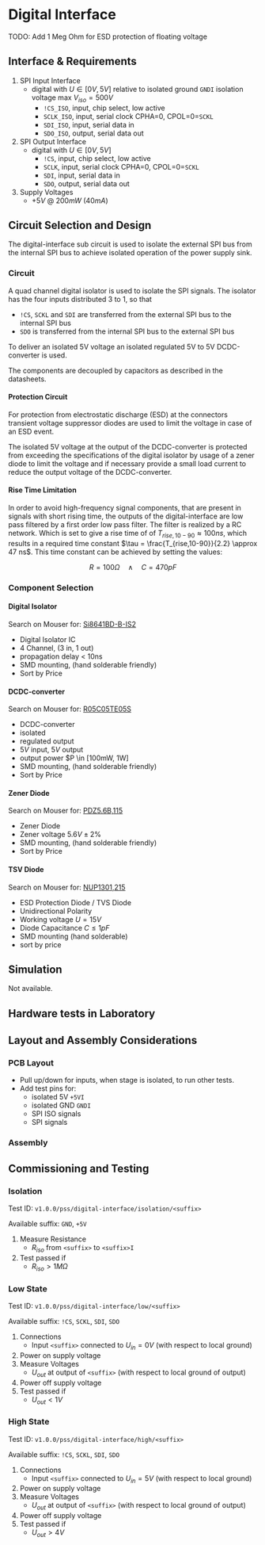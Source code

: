 # Digital Interface

TODO: Add 1 Meg Ohm for ESD protection of floating voltage

## Interface & Requirements

1. SPI Input Interface
    - digital with $U \in [0V, 5V]$ relative to isolated ground `GNDI`
    isolation voltage max $V_{iso} = 500V$
        - `!CS_ISO`, input, chip select, low active
        - `SCLK_ISO`, input, serial clock CPHA=0, CPOL=0=`SCKL`
        - `SDI_ISO`, input, serial data in
        - `SDO_ISO`, output, serial data out
2. SPI Output Interface
    - digital with $U \in [0V, 5V]$
        - `!CS`, input, chip select, low active
        - `SCLK`, input, serial clock CPHA=0, CPOL=0=`SCKL`
        - `SDI`, input, serial data in
        - `SDO`, output, serial data out
3. Supply Voltages
    - $+5V$ @ $200mW$ ($40mA$)

## Circuit Selection and Design

The digital-interface sub circuit is used to isolate the external SPI bus from
the internal SPI bus to achieve isolated operation of the power supply sink.

### Circuit

A quad channel digital isolator is used to isolate the SPI signals. The
isolator has the four inputs distributed 3 to 1, so that

- `!CS`, `SCKL` and `SDI` are transferred from the external SPI bus to the
internal SPI bus
- `SDO` is transferred from the internal SPI bus to the external SPI bus

To deliver an isolated 5V voltage an isolated regulated 5V to 5V DCDC-converter
is used.

The components are decoupled by capacitors as described in the datasheets.

#### Protection Circuit

For protection from electrostatic discharge (ESD) at the connectors transient
voltage suppressor diodes are used to limit the voltage in case of an ESD
event.

The isolated 5V voltage at the output of the DCDC-converter is protected from
exceeding the specifications of the digital isolator by usage of a zener diode
to limit the voltage and if necessary provide a small load current to reduce
the output voltage of the DCDC-converter.

#### Rise Time Limitation

In order to avoid high-frequency signal components, that are present in signals
with short rising time, the outputs of the digital-interface are low pass
filtered by a first order low pass filter. The filter is realized by a RC
network. Which is set to give a rise time of of $T_{rise,10-90} \approx 100ns$,
which results in a required time constant $\tau = \frac{T_{rise,10-90}}{2.2}
\approx 47 ns$. This time constant can be achieved by setting the values:

$$ R = 100 \Omega \quad \land \quad C = 470 pF $$

### Component Selection

#### Digital Isolator

Search on Mouser for: [Si8641BD-B-IS2](https://mou.sr/3VdrQv2)

- Digital Isolator IC
- 4 Channel, (3 in, 1 out)
- propagation delay < 10ns
- SMD mounting, (hand solderable friendly)
- Sort by Price

#### DCDC-converter

Search on Mouser for: [R05C05TE05S](https://mou.sr/4eUT3cS)

- DCDC-converter
- isolated
- regulated output
- $5V$ input, $5V$ output
- output power $P \in [100mW, 1W]
- SMD mounting, (hand solderable friendly)
- Sort by Price

#### Zener Diode

Search on Mouser for: [PDZ5.6B,115](https://mou.sr/3B8nGxS)

- Zener Diode
- Zener voltage $5.6V \pm 2 \%$
- SMD mounting, (hand solderable friendly)
- Sort by Price

#### TSV Diode

Search on Mouser for: [NUP1301,215](https://mou.sr/41gzskh)

- ESD Protection Diode / TVS Diode
- Unidirectional Polarity
- Working voltage $U = 15V$
- Diode Capacitance $C \leq 1pF$
- SMD mounting (hand solderable)
- sort by price

## Simulation

Not available.

## Hardware tests in Laboratory

## Layout and Assembly Considerations

### PCB Layout

- Pull up/down for inputs, when stage is isolated, to run other tests.
- Add test pins for:
    - isolated 5V `+5VI`
    - isolated GND `GNDI`
    - SPI ISO signals
    - SPI signals

### Assembly

## Commissioning and Testing

### Isolation

Test ID: `v1.0.0/pss/digital-interface/isolation/<suffix>`

Available suffix: `GND`, `+5V`

1. Measure Resistance
    - $R_{iso}$ from `<suffix>` to `<suffix>I`
2. Test passed if
    - $R_{iso} > 1 M\Omega$

### Low State

Test ID: `v1.0.0/pss/digital-interface/low/<suffix>`

Available suffix: `!CS`, `SCKL`, `SDI`, `SDO`

1. Connections
    - Input `<suffix>` connected to $U_{in} = 0V$ (with respect to local ground)
2. Power on supply voltage
3. Measure Voltages
    - $U_{out}$ at output of `<suffix>` (with respect to local ground of output)
4. Power off supply voltage
5. Test passed if
    - $U_{out} < 1V$

### High State

Test ID: `v1.0.0/pss/digital-interface/high/<suffix>`

Available suffix: `!CS`, `SCKL`, `SDI`, `SDO`

1. Connections
    - Input `<suffix>` connected to $U_{in} = 5V$ (with respect to local ground)
2. Power on supply voltage
3. Measure Voltages
    - $U_{out}$ at output of `<suffix>` (with respect to local ground of output)
4. Power off supply voltage
5. Test passed if
    - $U_{out} > 4V$
